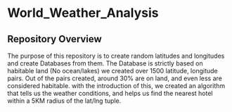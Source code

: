 # World_Weather_Analysis
## Repository Overview
The purpose of this repository is to create random latitudes and longitudes and create Databases from them. 
The Database is strictly based on habitable land (No ocean/lakes) we created over 1500 latitude, longitude pairs. Out of the pairs created, around 30% are on land, and even less are considered habitable. 
with the introduction of this, we created an algorithm that tells us the weather conditions, and helps us find the nearest hotel within a 5KM radius of the lat/lng tuple. 
